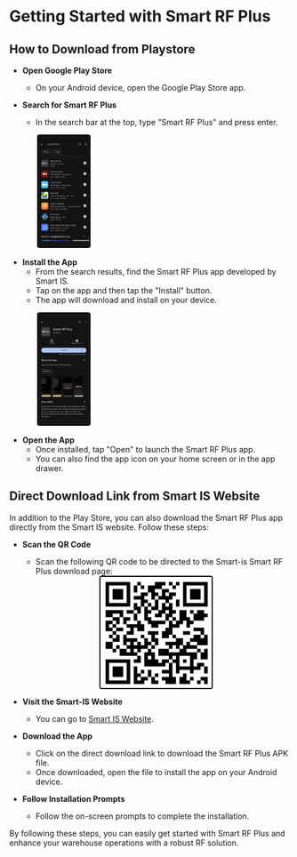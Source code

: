 # Getting Started with Smart RF Plus

## How to Download from Playstore

- **Open Google Play Store**
   - On your Android device, open the Google Play Store app.

- **Search for Smart RF Plus**
   - In the search bar at the top, type "Smart RF Plus" and press enter.
   
<div>
  <img src="./attachments/gettingrf/Searchrf.png" 
       alt="undirectedmenu" 
       style="height: 200px; margin-right: 10px; cursor: zoom-in; margin-left: 50px;
              border: 2px solid #000000; border-radius: 4px;" 
       onclick="this.style.height='400px'; this.style.cursor='zoom-out';" 
       ondblclick="this.style.height='200px'; this.style.cursor='zoom-in';">
  
</div>

- **Install the App**
   - From the search results, find the Smart RF Plus app developed by Smart IS.
   - Tap on the app and then tap the "Install" button.
   - The app will download and install on your device.
   
<div>
  <img src="./attachments/gettingrf/installrf.png" 
       alt="undirectedmenu" 
       style="height: 200px; margin-right: 10px; cursor: zoom-in; margin-left: 50px;
              border: 2px solid #000000; border-radius: 4px;" 
       onclick="this.style.height='400px'; this.style.cursor='zoom-out';" 
       ondblclick="this.style.height='200px'; this.style.cursor='zoom-in';">
  
</div>
  

- **Open the App**
   - Once installed, tap "Open" to launch the Smart RF Plus app.
   - You can also find the app icon on your home screen or in the app drawer.

## Direct Download Link from Smart IS Website

In addition to the Play Store, you can also download the Smart RF Plus app directly from the Smart IS website. Follow these steps:

- **Scan the QR Code**
   - Scan the following QR code to be directed to the Smart-is Smart RF Plus download page:
   
   <div style="text-align: center;">
  <img src="./attachments/gettingrf/appqrcode.png" 
       alt="appqrcode" 
       style="height: 200px; margin: auto; display: block; cursor: zoom-in; 
              border: 2px solid #000000; border-radius: 4px;" 
       onclick="this.style.height='400px'; this.style.cursor='zoom-out';" 
       ondblclick="this.style.height='200px'; this.style.cursor='zoom-in';">
   </div>


- **Visit the Smart-IS Website**
   - You can  go to [Smart IS Website](https://www.smart-is.com/what-we-do/smart-product/rf/).

- **Download the App**
   - Click on the direct download link to download the Smart RF Plus APK file.
   - Once downloaded, open the file to install the app on your Android device.

- **Follow Installation Prompts**
   - Follow the on-screen prompts to complete the installation.

By following these steps, you can easily get started with Smart RF Plus and enhance your warehouse operations with a robust RF solution.